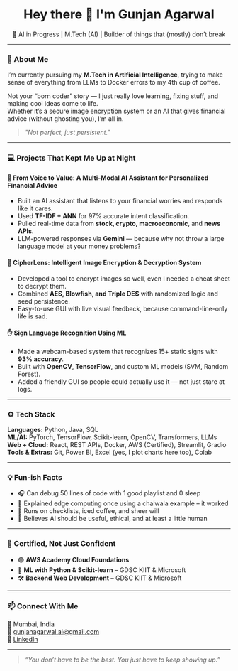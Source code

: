 <h1 align="center">Hey there 👋 I'm Gunjan Agarwal</h1>

<p align="center">
  🧠 AI in Progress | M.Tech (AI) | Builder of things that (mostly) don’t break
</p>

---

### 🌻 About Me

I’m currently pursuing my **M.Tech in Artificial Intelligence**, trying to make sense of everything from LLMs to Docker errors to my 4th cup of coffee.

Not your “born coder” story — I just really love learning, fixing stuff, and making cool ideas come to life.  
Whether it’s a secure image encryption system or an AI that gives financial advice (without ghosting you), I’m all in.

> _"Not perfect, just persistent."_

---

### 💻 Projects That Kept Me Up at Night

#### 🧠 From Voice to Value: A Multi-Modal AI Assistant for Personalized Financial Advice  
- Built an AI assistant that listens to your financial worries and responds like it cares.  
- Used **TF-IDF + ANN** for 97% accurate intent classification.  
- Pulled real-time data from **stock, crypto, macroeconomic**, and **news APIs**.  
- LLM-powered responses via **Gemini** — because why not throw a large language model at your money problems?

#### 🔐 CipherLens: Intelligent Image Encryption & Decryption System  
- Developed a tool to encrypt images so well, even I needed a cheat sheet to decrypt them.  
- Combined **AES, Blowfish, and Triple DES** with randomized logic and seed persistence.  
- Easy-to-use GUI with live visual feedback, because command-line-only life is sad.

#### ✋ Sign Language Recognition Using ML  
- Made a webcam-based system that recognizes 15+ static signs with **93% accuracy**.  
- Built with **OpenCV**, **TensorFlow**, and custom ML models (SVM, Random Forest).  
- Added a friendly GUI so people could actually use it — not just stare at logs.

---

### ⚙️ Tech Stack

**Languages:** Python, Java, SQL  
**ML/AI:** PyTorch, TensorFlow, Scikit-learn, OpenCV, Transformers, LLMs  
**Web + Cloud:** React, REST APIs, Docker, AWS (Certified), Streamlit, Gradio  
**Tools & Extras:** Git, Power BI, Excel (yes, I plot charts here too), Colab

---

### 💡 Fun-ish Facts

- 🎧 Can debug 50 lines of code with 1 good playlist and 0 sleep  
- 🧃 Explained edge computing once using a chaiwala example – it worked  
- 📅 Runs on checklists, iced coffee, and sheer will  
- 🧩 Believes AI should be useful, ethical, and at least a little human

---

### 📜 Certified, Not Just Confident

- 🟢 **AWS Academy Cloud Foundations**  
- 🧠 **ML with Python & Scikit-learn** – GDSC KIIT & Microsoft  
- 🛠️ **Backend Web Development** – GDSC KIIT & Microsoft

---

### 📫 Connect With Me

📍 Mumbai, India  
📧 gunjanagarwal.ai@gmail.com  
🔗 [LinkedIn](https://linkedin.com/in/gunjanagarwal)

---

> _“You don’t have to be the best. You just have to keep showing up.”_
